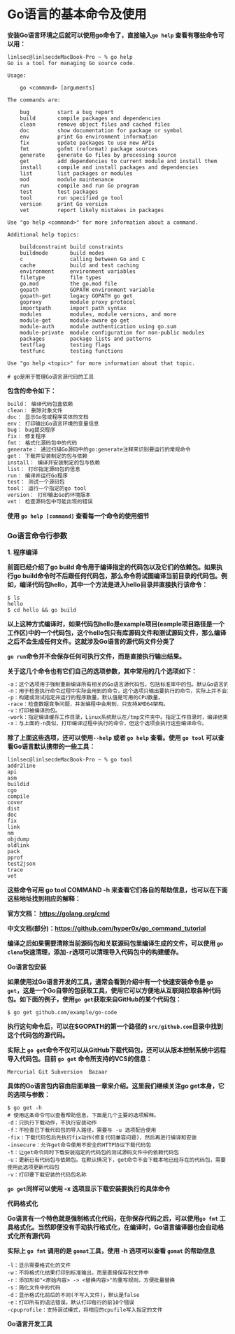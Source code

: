 # Go语言的基本命令及使用

**安装Go语言环境之后就可以使用go命令了，直接输入`go help` 查看有哪些命令可以用：**

```shell
linlsec@linlsecdeMacBook-Pro ~ % go help
Go is a tool for managing Go source code.

Usage:

	go <command> [arguments]

The commands are:

	bug         start a bug report
	build       compile packages and dependencies
	clean       remove object files and cached files
	doc         show documentation for package or symbol
	env         print Go environment information
	fix         update packages to use new APIs
	fmt         gofmt (reformat) package sources
	generate    generate Go files by processing source
	get         add dependencies to current module and install them
	install     compile and install packages and dependencies
	list        list packages or modules
	mod         module maintenance
	run         compile and run Go program
	test        test packages
	tool        run specified go tool
	version     print Go version
	vet         report likely mistakes in packages

Use "go help <command>" for more information about a command.

Additional help topics:

	buildconstraint build constraints
	buildmode       build modes
	c               calling between Go and C
	cache           build and test caching
	environment     environment variables
	filetype        file types
	go.mod          the go.mod file
	gopath          GOPATH environment variable
	gopath-get      legacy GOPATH go get
	goproxy         module proxy protocol
	importpath      import path syntax
	modules         modules, module versions, and more
	module-get      module-aware go get
	module-auth     module authentication using go.sum
	module-private  module configuration for non-public modules
	packages        package lists and patterns
	testflag        testing flags
	testfunc        testing functions

Use "go help <topic>" for more information about that topic.

# go是用于管理Go语言源代码的工具
```

**包含的命令如下：**

```markdown
build： 编译代码包盒依赖
clean： 删除对象文件
doc： 显示Go包或程序实体的文档
env： 打印输出Go语言环境的变量信息
bug： bug提交程序
fix： 修复程序
fmt： 格式化源码包中的代码
generate： 通过扫描Go源码中的go:generate注释来识别要运行的常规命令
get： 下载并安装制定的包与依赖
install： 编译并安装制定的包与依赖
list： 打印指定源码包的信息
run： 编译并运行Go程序
test： 测试一个源码包
tool： 运行一个指定的go tool
version： 打印输出Go的环境版本
vet： 检查源码包中可能出现的错误
```

**使用 `go help [command]` 查看每一个命令的使用细节**

### Go语言命令行参数

**1. 程序编译**

**前面已经介绍了go build 命令用于编译指定的代码包以及它们的依赖包。如果执行go build命令时不后跟任何代码包，那么命令将试图编译当前目录的代码包。例如，编译代码包hello，其中一个方法是进入hello目录并直接执行该命令：**

```shell
$ ls
hello
$ cd hello && go build
```

**以上这种方式编译时，如果代码包hello是example项目(eample项目路径是一个工作区)中的一个代码包，这个hello包只有库源码文件和测试源码文件，那么编译之后不会生成任何文件。这就涉及Go语言的源代码文件分类了**

**`go run`命令并不会保存任何可执行文件，而是直接执行输出结果。**

**关于这几个命令也有它们自己的选项参数，其中常用的几个选项如下：**

```markdown
-a：这个选项用于强制重新编译所有相关的Go语言源代码包，包括标准库中的包。默认Go语言的依赖包如果已经构建过了，第二次就不会再构建，但如果需要对底层源码做出修改，就需要使用这个选项从头编译一次。
-n：用于检查执行命令过程中实际会用到的命令，这个选项只输出要执行的命令，实际上并不会执行。
-p：构建或测试指定并运行的程序数量，默认值是可用的CPU数量。
-race：检查数据竞争问题，并发编程中会用到，只支持AMD64架构。
-v：打印被编译的包。
-work：指定编译缓存工作目录，Linux系统默认在/tmp文件夹中。指定工作目录时，编译结束后不会自动删除缓存目录。
-x：与上面的-n类似，打印编译过程中执行的命令，但这个选项会执行这些编译命令。
```

**除了上面这些选项，还可以使用`--help` 或者 `go help` 查看。使用 `go tool` 可以查看Go语言默认携带的一些工具：**

```shell
linlsec@linlsecdeMacBook-Pro ~ % go tool
addr2line
api
asm
buildid
cgo
compile
cover
dist
doc
fix
link
nm
objdump
oldlink
pack
pprof
test2json
trace
vet
```

**这些命令可用 go tool COMMAND -h 来查看它们各自的帮助信息，也可以在下面这些地址找到相应的解释：**

**官方文档： https://golang.org/cmd**

**中文文档(部分)：https://github.com/hyper0x/go_command_tutorial**

**编译之后如果需要清除当前源码包和关联源码包里编译生成的文件，可以使用 `go clena`快速清理，添加`-r`选项可以清理导入代码包中的构建缓存。**

**Go语言包安装**

**如果使用过Go语言开发的工具，通常会看到介绍中有一个快速安装命令是 `go get`，这是一个Go自带的包获取工具，使用它可以方便地从互联网拉取各种代码包。如下面的例子，使用`go get`获取来自GitHub的某个代码包：**

```shell
$ go get github.com/example/go-code
```

**执行这句命令后，可以在$GOPATH的第一个路径的 `src/github.com`目录中找到这个代码包的源代码。**

**实际上 `go get`命令不仅可以从GitHub下载代码包，还可以从版本控制系统中远程导入代码包。目前 `go get` 命令所支持的VCS的信息：**

`Mercurial Git Subversion  Bazaar`

**具体的Go语言包内容由后面单独一章来介绍。这里我们继续关注go get本身，它的选项与参数：**

```shell
$ go get -h
# 使用这条命令可以查看帮助信息，下面是几个主要的选项解释。
-d：只执行下载动作，不执行安装动作
-f：不检查已下载代码包的导入路径，需要与 -u 选项配合使用
-fix：下载代码包后先执行fix动作(修复代码兼容问题)，然后再进行编译和安装
-insecure：允许get命令使用不安全的HTTP协议下载代码包
-t：让get命令同时下载安装指定的代码包的测试源码文件中的依赖代码包
-u：更新已有代码包与依赖包。在默认情况下，get命令不会下载本地已经存在的代码包，需要使用此选项更新代码包
-v：打印要下载安装的代码包名称
```

**`go get`同样可以使用 -x 选项显示下载安装要执行的具体命令**

**代码格式化**

**Go语言有一个特色就是强制格式化代码，在你保存代码之后，可以使用`go fmt` 工具格式化。当然即便没有手动执行格式化，在编译时，Go语言编译器也会自动格式化所有源代码**

**实际上 `go fmt` 调用的是 `gomat`工具，使用 -h 选项可以查看 `gomat` 的帮助信息**

```shell
-l：显示需要格式化的文件
-w：不将格式化结果打印到标准输出，而是直接保存到文件中
-r：添加形如"<原始内容> -> <替换内容>"的重写规则，方便批量替换
-s：简化文件中的代码
-d：显示格式化前后的不同(不写入文件)，默认是false
-e：打印所有的语法错误。默认打印每行的前10个错误
-cpuprofile：支持调试模式，将相应的cpufile写入指定的文件
```

**Go语言开发工具**

